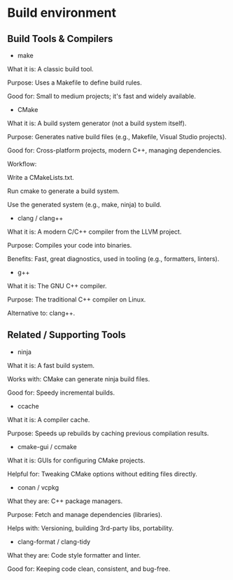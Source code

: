 # Build environment

## Build Tools & Compilers

* make

What it is: A classic build tool.

Purpose: Uses a Makefile to define build rules.

Good for: Small to medium projects; it's fast and widely available.

* CMake

What it is: A build system generator (not a build system itself).

Purpose: Generates native build files (e.g., Makefile, Visual Studio projects).

Good for: Cross-platform projects, modern C++, managing dependencies.

Workflow:

Write a CMakeLists.txt.

Run cmake to generate a build system.

Use the generated system (e.g., make, ninja) to build.

* clang / clang++

What it is: A modern C/C++ compiler from the LLVM project.

Purpose: Compiles your code into binaries.

Benefits: Fast, great diagnostics, used in tooling (e.g., formatters, linters).

* g++

What it is: The GNU C++ compiler.

Purpose: The traditional C++ compiler on Linux.

Alternative to: clang++.

## Related / Supporting Tools

* ninja

What it is: A fast build system.

Works with: CMake can generate ninja build files.

Good for: Speedy incremental builds.

* ccache

What it is: A compiler cache.

Purpose: Speeds up rebuilds by caching previous compilation results.

* cmake-gui / ccmake

What it is: GUIs for configuring CMake projects.

Helpful for: Tweaking CMake options without editing files directly.

* conan / vcpkg

What they are: C++ package managers.

Purpose: Fetch and manage dependencies (libraries).

Helps with: Versioning, building 3rd-party libs, portability.

* clang-format / clang-tidy

What they are: Code style formatter and linter.

Good for: Keeping code clean, consistent, and bug-free.



